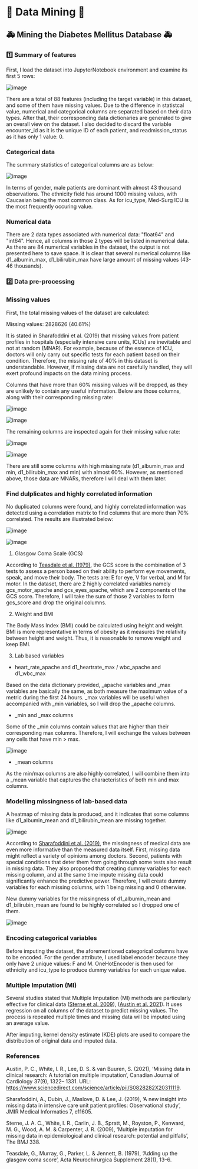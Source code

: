 # :star2: Data Mining :star2: #
## :ambulance: Mining the Diabetes Mellitus Database :ambulance: ##

### :one: Summary of features ###

First, I load the dataset into JupyterNotebook environment and examine its first 5
rows:

![image](https://user-images.githubusercontent.com/100490285/178081917-871d623f-787e-4c66-a17b-6a289ade6c3b.png)

There are a total of 88 features (including the target variable) in this dataset, and some of them have missing values. Due to the difference in statistcal value, numerical and categorical columns are separated based on their data types. After that, their corresponding data dictionaries are generated to give an overall view on the dataset. I also decided to discard the variable encounter_id as it is the unique ID of each patient, and readmission_status as it has only 1 value: 0.

### Categorical data ###

The summary statistics of categorical columns are as below:

![image](https://user-images.githubusercontent.com/100490285/178081964-2f1c9fec-36f1-467b-ae18-62626280a5a1.png)

In terms of gender, male patients are dominant with almost 43 thousand observations. The ethnicity field has around 1000 missing values, with Caucasian being the most common class. As for icu_type, Med-Surg ICU is the most frequently occuring value.

### Numerical data ###

There are 2 data types associated with numerical data: "float64" and "int64". Hence, all columns in those 2 types will be listed in numerical data. As there are 84 numerical variables in the dataset, the output is not presented here to save space. It is clear that several numerical columns like d1_albumin_max, d1_bilirubin_max have large amount of missing values (43-46 thousands).

### :two: Data pre-processing ###

### Missing values ###

First, the total missing values of the dataset are calculated:

Missing values: 2828626 (40.61%)

It is stated in Sharafoddini et al. (2019) that missing values from patient profiles in hospitals (especially intensive care units, ICUs) are inevitable and not at random (MNAR). For example, because of the essence of ICU, doctors will only carry out specific tests for each patient based on their condition. Therefore, the missing rate of 40% in this dataset is understandable. However, if missing data are not carefully handled, they will exert profound impacts on the data mining process.

Columns that have more than 60% missing values will be dropped, as they are unlikely to contain any useful information. Below are those columns, along with their corresponding missing rate:

![image](https://user-images.githubusercontent.com/100490285/178082159-2a3da1c6-71d0-45e5-ac46-5770584c5a8c.png)

![image](https://user-images.githubusercontent.com/100490285/178082168-61090f23-f663-4e88-8f32-4ce57d113232.png)

The remaining columns are inspected again for their missing value rate:

![image](https://user-images.githubusercontent.com/100490285/178082230-cf5ae489-6604-4daa-926c-fa0e53632281.png)

![image](https://user-images.githubusercontent.com/100490285/178082239-8910b917-d072-4693-8ee6-af9869658353.png)

There are still some columns with high missing rate (d1_albumin_max and min, d1_bilirubin_max and min) with almost 60%. However, as mentioned above, those data are MNARs, therefore I will deal with them later.

### Find dulplicates and highly correlated information ###

No duplicated columns were found, and highly correlated information was detected using a correlation matrix to find columns that are more than 70% correlated. The results are illustrated below:

![image](https://user-images.githubusercontent.com/100490285/178082286-79a051b3-2131-48f1-afbd-246fa8febb36.png)

![image](https://user-images.githubusercontent.com/100490285/178082300-4cf4b1a9-6032-4ede-ac4a-d8c1150afd03.png)

1. Glasgow Coma Scale (GCS)

According to [Teasdale et al. (1979)](https://pubmed.ncbi.nlm.nih.gov/290137/ "Teasdale, G., Murray, G., Parker, L. & Jennett, B. (1979), ‘Adding up the glasgow coma score’, Acta Neurochirurgica Supplement 28(1), 13–6."), the GCS score is the combination of 3 tests to assess a person based on their ability to perform eye movements, speak, and move their body. The tests are: E for eye, V for verbal, and M for motor. In the dataset, there are 2 highly correlated variables namely gcs_motor_apache and gcs_eyes_apache, which are 2 components of the GCS score. Therefore, I will take the sum of those 2 variables to form gcs_score and drop the original columns.

2. Weight and BMI

The Body Mass Index (BMI) could be calculated using height and weight. BMI is more representative in terms of obesity as it measures the relativity between height and weight. Thus, it is reasonable to remove weight and keep BMI.

3. Lab based variables

* heart_rate_apache and d1_heartrate_max / wbc_apache and d1_wbc_max

Based on the data dictionary provided, _apache variables and _max variables are basically the same, as both measure the maximum value of a metric during the first 24 hours. _max variables will be useful when accompanied with _min variables, so I will drop the _apache columns.

*  _min and _max columns

Some of the _min columns contain values that are higher than their corresponding max columns. Therefore, I will exchange the values between any cells that have min > max.

![image](https://user-images.githubusercontent.com/100490285/178082471-6f6b55fe-b050-47fd-8bee-a50c0db1c0ed.png)

* _mean columns

As the min/max columns are also highly correlated, I will combine them into a _mean variable that captures the characteristics of both min and max columns.

### Modelling missingness of lab-based data ###

A heatmap of missing data is produced, and it indicates that some columns like d1_albumin_mean and d1_bilirubin_mean are missing together.

![image](https://user-images.githubusercontent.com/100490285/178082560-142fd6ee-319b-4e8f-81f2-eca59d71206c.png)

According to [Sharafoddini et al. (2019)](https://www.ncbi.nlm.nih.gov/pmc/articles/PMC6329436/ "Sharafoddini, A., Dubin, J., Maslove, D. & Lee, J. (2019), ‘A new insight into missing data in intensive care unit patient profiles: Observational study’, JMIR Medical Informatics 7, e11605."), the missingness of medical data are even more informative than the measured data itself. First, missing data might reflect a variety of opinions among doctors. Second, patients with special conditions that deter them from going through some tests also result in missing data. They also proposed that creating dummy variables for each missing column, and at the same time impute missing data could significantly enhance the predictive power. Therefore, I will create dummy variables for each missing columns, with 1 being missing and 0 otherwise.

New dummy variables for the missingness of d1_albumin_mean and d1_bilirubin_mean are found to be highly correlated so I dropped one of them.

![image](https://user-images.githubusercontent.com/100490285/178082877-ccc040cb-8577-467a-94b8-e165c421e00d.png)

### Encoding categorical variables ###

Before imputing the dataset, the aforementioned categorical columns have to be encoded. For the gender attribute, I used label encoder because they only have 2 unique values: F and M. OneHotEncoder is then used for ethnicity and icu_type to produce dummy variables for each unique value.

### Multiple Imputation (MI) ###

Several studies stated that Multiple Imputation (MI) methods are particularly effective for clinical data ([Sterne et al. 2009](https://pubmed.ncbi.nlm.nih.gov/19564179/ "Sterne, J. A. C., White, I. R., Carlin, J. B., Spratt, M., Royston, P., Kenward, M. G., Wood, A. M. & Carpenter, J. R. (2009), ‘Multiple imputation for missing data in epidemiological and clinical research: potential and pitfalls’, The BMJ 338.")), ([Austin et al. 2021](https://pubmed.ncbi.nlm.nih.gov/33276049/ "Austin, P. C., White, I. R., Lee, D. S. & van Buuren, S. (2021), ‘Missing data in clinical research: A tutorial on multiple imputation’, Canadian Journal of Cardiology 37(9), 1322– 1331. URL: https://www.sciencedirect.com/science/article/pii/S0828282X20311119.")). It uses regression on all columns of the dataset to predict missing values. The process is repeated multiple times and missing data will be imputed using an average value.

After imputing, kernel density estimate (KDE) plots are used to compare the distribution of original data and imputed data.

### References ###

Austin, P. C., White, I. R., Lee, D. S. & van Buuren, S. (2021), ‘Missing data in clinical research: A tutorial on multiple imputation’, Canadian Journal of Cardiology 37(9), 1322– 1331. URL: https://www.sciencedirect.com/science/article/pii/S0828282X20311119.

Sharafoddini, A., Dubin, J., Maslove, D. & Lee, J. (2019), ‘A new insight into missing data in intensive care unit patient profiles: Observational study’, JMIR Medical Informatics 7, e11605.

Sterne, J. A. C., White, I. R., Carlin, J. B., Spratt, M., Royston, P., Kenward, M. G., Wood, A. M. & Carpenter, J. R. (2009), ‘Multiple imputation for missing data in epidemiological and clinical research: potential and pitfalls’, The BMJ 338.

Teasdale, G., Murray, G., Parker, L. & Jennett, B. (1979), ‘Adding up the glasgow coma score’, Acta Neurochirurgica Supplement 28(1), 13–6.
